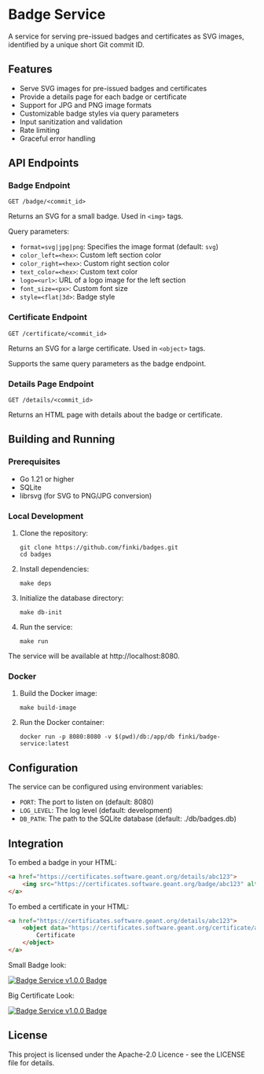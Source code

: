 # Badge Service

A service for serving pre-issued badges and certificates as SVG images, identified by a unique short Git commit ID.

## Features

- Serve SVG images for pre-issued badges and certificates
- Provide a details page for each badge or certificate
- Support for JPG and PNG image formats
- Customizable badge styles via query parameters
- Input sanitization and validation
- Rate limiting
- Graceful error handling

## API Endpoints

### Badge Endpoint

```
GET /badge/<commit_id>
```

Returns an SVG for a small badge. Used in `<img>` tags.

Query parameters:
- `format=svg|jpg|png`: Specifies the image format (default: `svg`)
- `color_left=<hex>`: Custom left section color
- `color_right=<hex>`: Custom right section color
- `text_color=<hex>`: Custom text color
- `logo=<url>`: URL of a logo image for the left section
- `font_size=<px>`: Custom font size
- `style=<flat|3d>`: Badge style

### Certificate Endpoint

```
GET /certificate/<commit_id>
```

Returns an SVG for a large certificate. Used in `<object>` tags.

Supports the same query parameters as the badge endpoint.

### Details Page Endpoint

```
GET /details/<commit_id>
```

Returns an HTML page with details about the badge or certificate.

## Building and Running

### Prerequisites

- Go 1.21 or higher
- SQLite
- librsvg (for SVG to PNG/JPG conversion)

### Local Development

1. Clone the repository:
   ```
   git clone https://github.com/finki/badges.git
   cd badges
   ```

2. Install dependencies:
   ```
   make deps
   ```

3. Initialize the database directory:
   ```
   make db-init
   ```

4. Run the service:
   ```
   make run
   ```

The service will be available at http://localhost:8080.

### Docker

1. Build the Docker image:
   ```
   make build-image
   ```

2. Run the Docker container:
   ```
   docker run -p 8080:8080 -v $(pwd)/db:/app/db finki/badge-service:latest
   ```

## Configuration

The service can be configured using environment variables:

- `PORT`: The port to listen on (default: 8080)
- `LOG_LEVEL`: The log level (default: development)
- `DB_PATH`: The path to the SQLite database (default: ./db/badges.db)

## Integration

To embed a badge in your HTML:

```html
<a href="https://certificates.software.geant.org/details/abc123">
    <img src="https://certificates.software.geant.org/badge/abc123" alt="Badge">
</a>
```

To embed a certificate in your HTML:

```html
<a href="https://certificates.software.geant.org/details/abc123">
    <object data="https://certificates.software.geant.org/certificate/abc123" type="image/svg+xml" width="400" height="300">
        Certificate
    </object>
</a>
```
Small Badge look:

[![Badge Service v1.0.0 Badge](https://certificates.software.geant.org/badge/test123)](https://certificates.software.geant.org/details/test123)


Big Certificate Look:

[![Badge Service v1.0.0 Badge](https://certificates.software.geant.org/certificate/test123)](https://certificates.software.geant.org/details/test123)

## License

This project is licensed under the Apache-2.0 Licence - see the LICENSE file for details.
